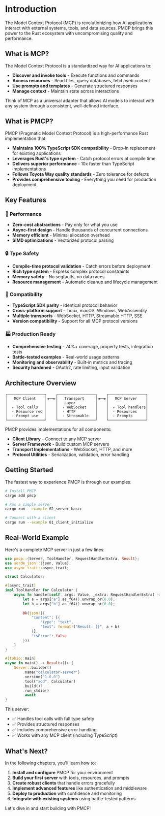 # Introduction

The Model Context Protocol (MCP) is revolutionizing how AI applications interact with external systems, tools, and data sources. PMCP brings this power to the Rust ecosystem with uncompromising quality and performance.

## What is MCP?

The Model Context Protocol is a standardized way for AI applications to:

- **Discover and invoke tools** - Execute functions and commands
- **Access resources** - Read files, query databases, fetch web content  
- **Use prompts and templates** - Generate structured responses
- **Manage context** - Maintain state across interactions

Think of MCP as a universal adapter that allows AI models to interact with any system through a consistent, well-defined interface.

## What is PMCP?

PMCP (Pragmatic Model Context Protocol) is a high-performance Rust implementation that:

- **Maintains 100% TypeScript SDK compatibility** - Drop-in replacement for existing applications
- **Leverages Rust's type system** - Catch protocol errors at compile time
- **Delivers superior performance** - 10x faster than TypeScript implementations  
- **Follows Toyota Way quality standards** - Zero tolerance for defects
- **Provides comprehensive tooling** - Everything you need for production deployment

## Key Features

### 🚀 **Performance**
- **Zero-cost abstractions** - Pay only for what you use
- **Async-first design** - Handle thousands of concurrent connections
- **Memory efficient** - Minimal allocation overhead
- **SIMD optimizations** - Vectorized protocol parsing

### 🔒 **Type Safety**  
- **Compile-time protocol validation** - Catch errors before deployment
- **Rich type system** - Express complex protocol constraints
- **Memory safety** - No segfaults, no data races
- **Resource management** - Automatic cleanup and lifecycle management

### 🔄 **Compatibility**
- **TypeScript SDK parity** - Identical protocol behavior
- **Cross-platform support** - Linux, macOS, Windows, WebAssembly
- **Multiple transports** - WebSocket, HTTP, Streamable HTTP, SSE
- **Version compatibility** - Support for all MCP protocol versions

### 🏭 **Production Ready**
- **Comprehensive testing** - 74%+ coverage, property tests, integration tests
- **Battle-tested examples** - Real-world usage patterns
- **Monitoring and observability** - Built-in metrics and tracing
- **Security hardened** - OAuth2, rate limiting, input validation

## Architecture Overview

```
┌─────────────────┐    ┌─────────────────┐    ┌─────────────────┐
│   MCP Client    │◄──►│   Transport     │◄──►│   MCP Server    │
│                 │    │   Layer         │    │                 │
│  - Tool calls   │    │  - WebSocket    │    │  - Tool handlers│
│  - Resource req │    │  - HTTP         │    │  - Resources    │
│  - Prompt use   │    │  - Streamable   │    │  - Prompts      │
└─────────────────┘    └─────────────────┘    └─────────────────┘
```

PMCP provides implementations for all components:

- **Client Library** - Connect to any MCP server
- **Server Framework** - Build custom MCP servers  
- **Transport Implementations** - WebSocket, HTTP, and more
- **Protocol Utilities** - Serialization, validation, error handling

## Getting Started

The fastest way to experience PMCP is through our examples:

```bash
# Install PMCP
cargo add pmcp

# Run a simple server
cargo run --example 02_server_basic

# Connect with a client  
cargo run --example 01_client_initialize
```

## Real-World Example

Here's a complete MCP server in just a few lines:

```rust
use pmcp::{Server, ToolHandler, RequestHandlerExtra, Result};
use serde_json::{json, Value};
use async_trait::async_trait;

struct Calculator;

#[async_trait]
impl ToolHandler for Calculator {
    async fn handle(&self, args: Value, _extra: RequestHandlerExtra) -> Result<Value> {
        let a = args["a"].as_f64().unwrap_or(0.0);
        let b = args["b"].as_f64().unwrap_or(0.0);
        
        Ok(json!({
            "content": [{
                "type": "text", 
                "text": format!("Result: {}", a + b)
            }],
            "isError": false
        }))
    }
}

#[tokio::main]
async fn main() -> Result<()> {
    Server::builder()
        .name("calculator-server")
        .version("1.0.0")
        .tool("add", Calculator)
        .build()?
        .run_stdio()
        .await
}
```

This server:
- ✅ Handles tool calls with full type safety
- ✅ Provides structured responses  
- ✅ Includes comprehensive error handling
- ✅ Works with any MCP client (including TypeScript)

## What's Next?

In the following chapters, you'll learn how to:

1. **Install and configure** PMCP for your environment
2. **Build your first server** with tools, resources, and prompts
3. **Create robust clients** that handle errors gracefully
4. **Implement advanced features** like authentication and middleware
5. **Deploy to production** with confidence and monitoring
6. **Integrate with existing systems** using battle-tested patterns

Let's dive in and start building with PMCP!